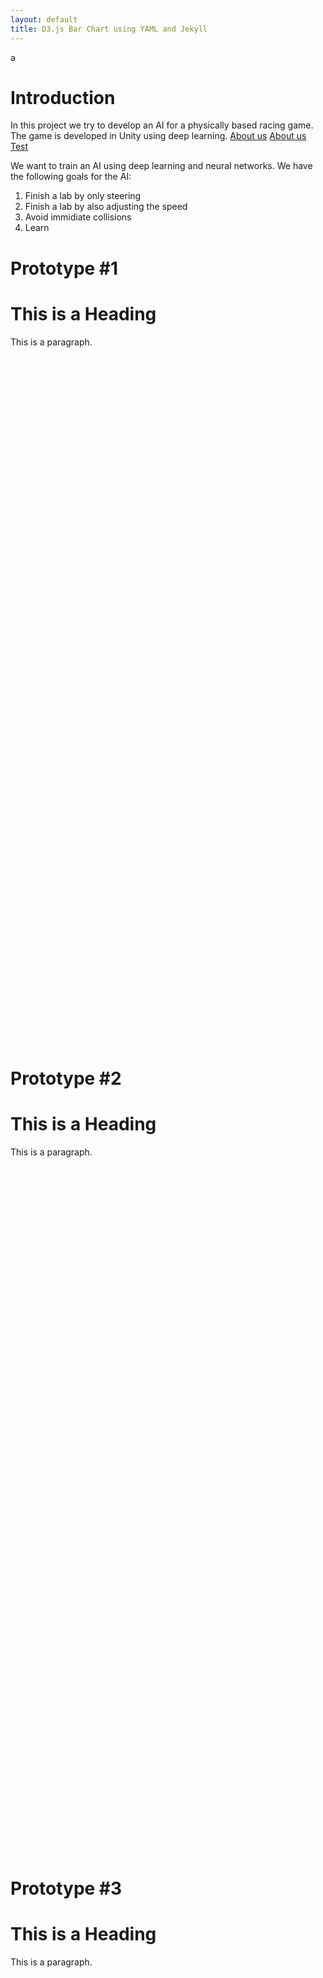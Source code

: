 ```yaml
---
layout: default
title: D3.js Bar Chart using YAML and Jekyll
---
```


<script src="https://d3js.org/d3.v4.min.js"></script>
<script src="Charts/barChart.js"></script>
<script src="Charts/lineChart.js"></script>

<!--Unity-->
<link rel="shortcut icon" href="Unity/Shared/favicon.ico">
<link rel="stylesheet" href="Unity/Shared/style.css">
<script src="Unity/Shared/UnityProgress.js"></script>
<script src="Unity/Shared/UnityLoader.js"></script>
<script src="Unity/unitySceneLoader.js"></script>

<!--Global-->
<link rel="stylesheet" type="text/css" href="styles.css">
<script src="global.js"></script>
a



# Introduction
In this project we try to develop an AI for a physically based racing game. The game is developed in Unity using deep learning.
[About us](/about)
[About us](/boardGameAi)
[Test](/test)

We want to train an AI using deep learning and neural networks. We have the following goals for the AI:
1. Finish a lab by only steering
2. Finish a lab by also adjusting the speed
3. Avoid immidiate collisions
4. Learn  

# Prototype #1



<h1>This is a Heading</h1>
<p>This is a paragraph.</p>
<svg id="barChartSvg"></svg>
<svg id="lineChartSvg"></svg>

<div id="connect4Container" style="width: 600px; height: 400px"></div>
<div id="ticTacToeContainer" style="width: 600px; height: 400px"></div>

# Prototype #2
<h1>This is a Heading</h1>
<p>This is a paragraph.</p>
<svg id="barChartSvg"></svg>
<svg id="lineChartSvg"></svg>

<div id="connect4Container" style="width: 600px; height: 400px"></div>
<div id="ticTacToeContainer" style="width: 600px; height: 400px"></div>

# Prototype #3
<h1>This is a Heading</h1>
<p>This is a paragraph.</p>
<svg id="barChartSvg"></svg>
<svg id="lineChartSvg"></svg>

<div id="connect4Container" style="width: 600px; height: 400px"></div>
<div id="ticTacToeContainer" style="width: 600px; height: 400px"></div>
